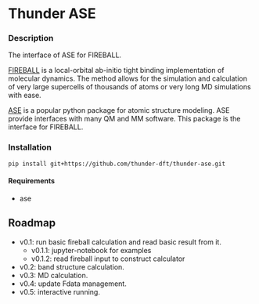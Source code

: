# Thunder ASE

### Description
The interface of ASE for FIREBALL.  

[FIREBALL](https://sites.google.com/site/fireballofficialsite/) is a local-orbital ab-initio tight binding implementation of  molecular dynamics. The method allows for the simulation and calculation of very large supercells of thousands of atoms or very long MD  simulations with ease.

[ASE](https://wiki.fysik.dtu.dk/ase/index.html) is a popular python package for atomic structure modeling. ASE provide interfaces with many QM and MM software. This package is the interface for FIREBALL. 

### Installation

`pip install git+https://github.com/thunder-dft/thunder-ase.git`

#### Requirements
* ase

## Roadmap

* v0.1: run basic fireball calculation and read basic result from it.
  * v0.1.1: jupyter-notebook for examples
  * v0.1.2: read fireball input to construct calculator
* v0.2: band structure calculation.
* v0.3: MD calculation.
* v0.4: update Fdata management.
* v0.5: interactive running.